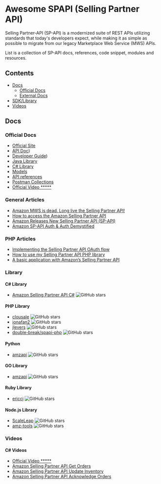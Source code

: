 # Awesome SPAPI (Selling Partner API)  

Selling Partner-API (SP-API) is a modernized suite of REST APIs utilizing standards that today's developers expect, while making it as simple as possible to migrate from our legacy Marketplace Web Service (MWS) APIs.

List is a collection of SP-API docs, references, code snippet, modules and resources.

## Contents

- [Docs](#docs)
  - [Official Docs](#official-docs)
  - [External Docs](#external-docs)
- [SDK/Library](#Library)
- [Videos](#videos)

## Docs

### Official Docs

- [Official Site](https://developer-docs.amazon.com/sp-api/)
- [API Doc](https://developer-docs.amazon.com/sp-api/docs))
- [Developer Guide](https://developer-docs.amazon.com/sp-api/docs/what-is-the-selling-partner-api))
- [Java Library](https://github.com/amzn/selling-partner-api-models/tree/main/clients/sellingpartner-api-aa-java)
- [C# Library](https://github.com/amzn/selling-partner-api-models/tree/main/clients/sellingpartner-api-aa-csharp)
- [Models ](https://github.com/amzn/selling-partner-api-models)
- [API references](https://github.com/amzn/selling-partner-api-docs/tree/main/references)
- [Postman Collections](https://github.com/amzn/selling-partner-api-models/tree/main/clients/postman-collections)
- [Official Video *****](https://www.youtube.com/playlist?list=PLyrrqKCT7jFKENJO9n_Y68-5o2GZLgLUU)

### General Articles 

- [Amazon MWS is dead. Long live the Selling Partner API!](https://jesseevers.com/new-amazon-seller-api/)
- [How to access the Amazon Selling Partner API](https://jesseevers.com/selling-partner-api-access/) 
- [Amazon Releases New Selling Partner API (SP-API)](https://blog.openbridge.com/amazon-releases-modern-selling-partner-api-sp-api-2a5641341c28)
- [Amazon SP-API Auth & Auth Demystified](https://marco-tibaldeschi.medium.com/amazon-sp-api-auth-auth-demystified-ab3bc746729b)

### PHP Articles 

- [Implementing the Selling Partner API OAuth flow](https://jesseevers.com/spapi-oauth/)
- [How to use my Selling Partner API PHP library](https://jesseevers.com/spapi-php-library/)
- [A basic application with Amazon’s Selling Partner API](https://jesseevers.com/spapi-first-application/)

### Library

#### C# Library

- [Amazon Selling Partner API C#](https://github.com/abuzuhri/Amazon-SP-API-CSharp) ![GitHub stars](https://img.shields.io/github/stars/abuzuhri/Amazon-SP-API-CSharp?style=plastic&logoWidth=1)

#### PHP Library

- [clousale](https://github.com/clousale/amazon-sp-api-php) ![GitHub stars](https://img.shields.io/github/stars/clousale/amazon-sp-api-php?style=plastic&logoWidth=1)
- [ionafan2](https://github.com/ionafan2/selling-partner-api-php-sandbox) ![GitHub stars](https://img.shields.io/github/stars/ionafan2/selling-partner-api-php-sandbox?style=plastic&logoWidth=1)
- [jlevers](https://github.com/jlevers/selling-partner-api) ![GitHub stars](https://img.shields.io/github/stars/jlevers/selling-partner-api?style=plastic&logoWidth=1)
- [double-break/spapi-php](https://github.com/double-break/spapi-php) ![GitHub stars](https://img.shields.io/github/stars/double-break/spapi-php?style=plastic&logoWidth=1)

#### Python

- [amzapi](https://github.com/saleweaver/python-amazon-sp-api) ![GitHub stars](https://img.shields.io/github/stars/saleweaver/python-amazon-sp-api?style=plastic&logoWidth=1)

#### GO Library

- [amzapi](https://github.com/amzapi/selling-partner-api-sdk) ![GitHub stars](https://img.shields.io/github/stars/amzapi/selling-partner-api-sdk?style=plastic&logoWidth=1)

#### Ruby Library

- [ericcj](https://github.com/ericcj/amz_sp_api) ![GitHub stars](https://img.shields.io/github/stars/ericcj/amz_sp_api?style=plastic&logoWidth=1)

#### Node.js Library

- [ScaleLeap](https://github.com/ScaleLeap/selling-partner-api-sdk) ![GitHub stars](https://img.shields.io/github/stars/ScaleLeap/selling-partner-api-sdk?style=plastic&logoWidth=1)
- [amz-tools](https://github.com/amz-tools/amazon-sp-api) ![GitHub stars](https://img.shields.io/github/stars/amz-tools/amazon-sp-api?style=plastic&logoWidth=1)

### Videos 

#### C# Videos

- [Official Video *****](https://www.youtube.com/playlist?list=PLyrrqKCT7jFKENJO9n_Y68-5o2GZLgLUU)
- [Amazon Selling Partner API Get Orders](https://www.youtube.com/watch?v=5clKZvJdPk8)
- [Amazon Selling Partner API Update Inventory](https://www.youtube.com/watch?v=jb4OtUKE2-Y)
- [Amazon Selling Partner API Acknowledge Orders](https://www.youtube.com/watch?v=mczbPja_OLs)

